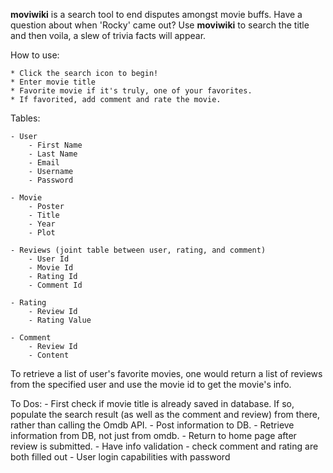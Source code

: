 **moviwiki** is a search tool to end disputes amongst movie buffs. Have a question about when 'Rocky' came out? Use **moviwiki** to search the title and then voila, a slew of trivia facts will appear.

How to use:

    * Click the search icon to begin!
    * Enter movie title
    * Favorite movie if it's truly, one of your favorites.
    * If favorited, add comment and rate the movie.

Tables:

    - User
        - First Name
        - Last Name
        - Email
        - Username
        - Password
        
    - Movie
        - Poster
        - Title
        - Year
        - Plot
        
    - Reviews (joint table between user, rating, and comment)
        - User Id
        - Movie Id
        - Rating Id
        - Comment Id
        
    - Rating
        - Review Id
        - Rating Value

    - Comment
        - Review Id
        - Content

To retrieve a list of user's favorite movies, one would return a list of reviews from the specified user and use the movie id to get the movie's info.


To Dos:
    - First check if movie title is already saved in database. If so, populate the search result (as well as the comment and review) from there, rather than calling the Omdb API.
    - Post information to DB.
    - Retrieve information from DB, not just from omdb.
    - Return to home page after review is submitted.
    - Have info validation
        - check comment and rating are both filled out
    - User login capabilities with password
